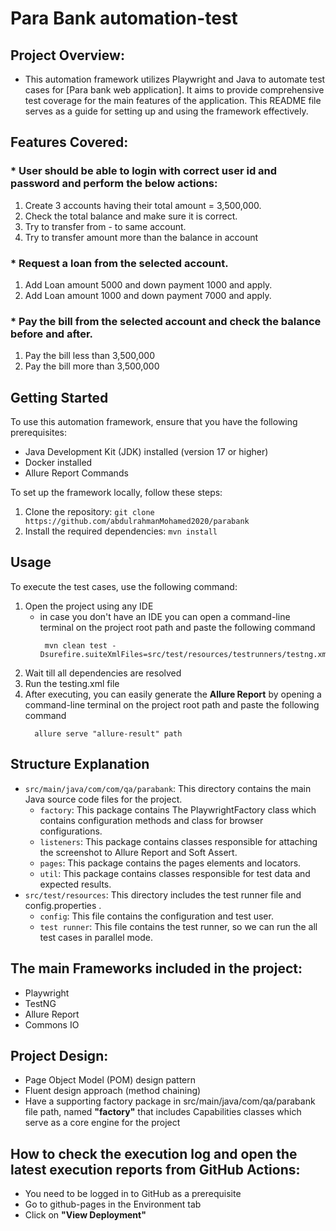 # Para Bank automation-test

## Project Overview:
* This automation framework utilizes Playwright and Java to automate test cases for [Para bank web application]. It aims to provide comprehensive test coverage for the main features of the application. This README file serves as a guide for setting up and using the framework effectively.

## Features Covered:
### * User should be able to login with correct user id and password and perform the below actions:
1. Create 3 accounts having
   their total amount =
   3,500,000.
2. Check the total balance and
   make sure it is correct.
3. Try to transfer from - to same
   account.
4. Try to transfer amount more
   than the balance in account
### * Request a loan from the selected account.
1. Add Loan amount 5000 and
   down payment 1000 and
   apply.
2. Add Loan amount 1000 and
   down payment 7000 and
   apply.
### * Pay the bill from the selected account and check the balance before and after.
1. Pay the bill less than
   3,500,000
2. Pay the bill more than
   3,500,000

## Getting Started

To use this automation framework, ensure that you have the following prerequisites:

- Java Development Kit (JDK) installed (version 17 or higher)
- Docker installed
- Allure Report Commands

To set up the framework locally, follow these steps:

1. Clone the repository: `git clone https://github.com/abdulrahmanMohamed2020/parabank`
2. Install the required dependencies: `mvn install`

## Usage
To execute the test cases, use the following command:

1. Open the project using any IDE
    - in case you don't have an IDE you can open a command-line terminal on the project root path and paste the following command
      ```
       mvn clean test -Dsurefire.suiteXmlFiles=src/test/resources/testrunners/testng.xml
      ```
2. Wait till all dependencies are resolved
3. Run the testing.xml file
4. After executing, you can easily generate the **Allure Report** by opening a command-line terminal on the project
   root path and paste the following command
      ```
        allure serve "allure-result" path
      ```

## Structure Explanation

- `src/main/java/com/com/qa/parabank`: This directory contains the main Java source code files for the project.
    - `factory`: This package contains The PlaywrightFactory class which contains configuration methods and class for browser configurations.
    - `listeners`: This package contains classes responsible for attaching the screenshot to Allure Report and Soft Assert.
    - `pages`: This package contains the pages elements and locators.
    - `util`: This package contains classes responsible for test data and expected results.
- `src/test/resources`: This directory includes the test runner file and config.properties .
    - `config`: This file contains the configuration and test user.
    - `test runner`: This file contains the test runner, so we can run the all test cases in parallel mode.

## The main Frameworks included in the project:
* Playwright
* TestNG
* Allure Report
* Commons IO
## Project Design:
* Page Object Model (POM) design pattern
* Fluent design approach (method chaining)
* Have a supporting factory package in src/main/java/com/qa/parabank file path, named **"factory"** that includes Capabilities classes which serve as a core engine for the project

## How to check the execution log and open the latest execution reports from GitHub Actions:
* You need to be logged in to GitHub as a prerequisite
* Go to github-pages in the Environment tab
* Click on **"View Deployment"**
